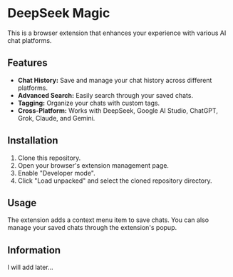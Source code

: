 # DeepSeek Magic

This is a browser extension that enhances your experience with various AI chat platforms.

## Features

- **Chat History:** Save and manage your chat history across different platforms.
- **Advanced Search:** Easily search through your saved chats.
- **Tagging:** Organize your chats with custom tags.
- **Cross-Platform:** Works with DeepSeek, Google AI Studio, ChatGPT, Grok, Claude, and Gemini.

## Installation

1. Clone this repository.
2. Open your browser's extension management page.
3. Enable "Developer mode".
4. Click "Load unpacked" and select the cloned repository directory.

## Usage

The extension adds a context menu item to save chats. You can also manage your saved chats through the extension's popup.

## Information

I will add later...
